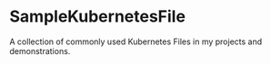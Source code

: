 # SampleKubernetesFile

A collection of commonly used Kubernetes Files in my projects and demonstrations. 
